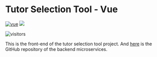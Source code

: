 # Tutor Selection Tool - Vue

<a href="https://github.com/vuejs/vue"><img src="https://img.shields.io/badge/vue-2.6.11-brightgreen.svg" alt="vue"></a>
<a href="#License"><img src="https://img.shields.io/badge/license-MIT-green.svg"></a>

![visitors](https://visitor-badge.glitch.me/badge?page_id=ErjianGao.tutor-selection-tool-vue)

This is the front-end of the tutor selection tool project. And [here](https://github.com/ErjianGao/tutor-selection-tool) is the GitHub repository of the backend microservices. 

